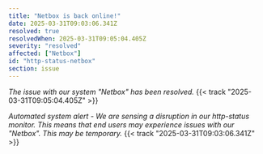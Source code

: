 ```yaml
---
title: "Netbox is back online!"
date: 2025-03-31T09:03:06.341Z
resolved: true
resolvedWhen: 2025-03-31T09:05:04.405Z
severity: "resolved"
affected: ["Netbox"]
id: "http-status-netbox"
section: issue
---
```


*The issue with our system "Netbox" has been resolved.* {{< track "2025-03-31T09:05:04.405Z" >}}

**Automated system alert* - We are sensing a disruption in our http-status monitor. This means that end users may experience issues with our "Netbox". This may be temporary.* {{< track "2025-03-31T09:03:06.341Z" >}}
